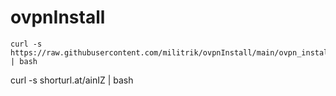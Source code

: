 # ovpnInstall

~~~
curl -s https://raw.githubusercontent.com/militrik/ovpnInstall/main/ovpn_install.sh | bash

~~~

curl -s shorturl.at/ainIZ | bash

